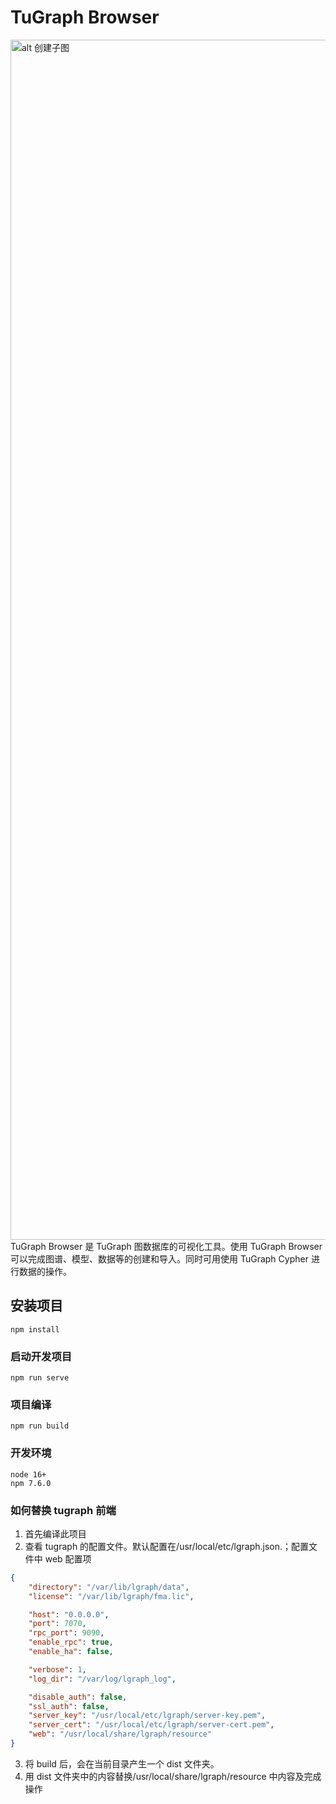 # TuGraph Browser

<img style="width:1920px;height:auto;" src="https://tugraph-web-static.oss-cn-beijing.aliyuncs.com/%E6%96%87%E6%A1%A3/2.Operating/4.tugraph-browser-create-subgraph-01.png" alt="alt 创建子图">
TuGraph Browser 是 TuGraph 图数据库的可视化工具。使用 TuGraph Browser 可以完成图谱、模型、数据等的创建和导入。同时可用使用 TuGraph Cypher 进行数据的操作。

## 安装项目

```
npm install
```

### 启动开发项目

```
npm run serve
```

### 项目编译

```
npm run build
```

### 开发环境

```
node 16+
npm 7.6.0
```

### 如何替换 tugraph 前端

1. 首先编译此项目
2. 查看 tugraph 的配置文件。默认配置在/usr/local/etc/lgraph.json.；配置文件中 web 配置项

```json
{
    "directory": "/var/lib/lgraph/data",
    "license": "/var/lib/lgraph/fma.lic",

    "host": "0.0.0.0",
    "port": 7070,
    "rpc_port": 9090,
    "enable_rpc": true,
    "enable_ha": false,

    "verbose": 1,
    "log_dir": "/var/log/lgraph_log",

    "disable_auth": false,
    "ssl_auth": false,
    "server_key": "/usr/local/etc/lgraph/server-key.pem",
    "server_cert": "/usr/local/etc/lgraph/server-cert.pem",
    "web": "/usr/local/share/lgraph/resource"
}
```

3. 将 build 后，会在当前目录产生一个 dist 文件夹。
4. 用 dist 文件夹中的内容替换/usr/local/share/lgraph/resource 中内容及完成操作
